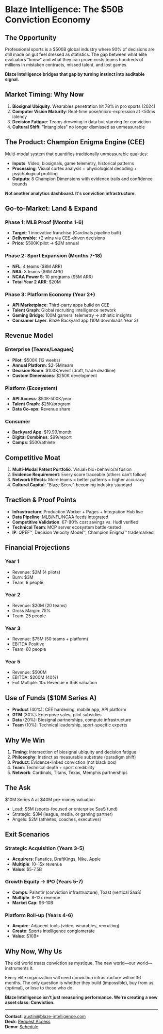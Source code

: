 # Blaze Intelligence: The $50B Conviction Economy

## The Opportunity

Professional sports is a $500B global industry where 90% of decisions are still made on gut feel dressed as statistics. The gap between what elite evaluators "know" and what they can prove costs teams hundreds of millions in mistaken contracts, missed talent, and lost games.

**Blaze Intelligence bridges that gap by turning instinct into auditable signal.**

## Market Timing: Why Now

1. **Biosignal Ubiquity**: Wearables penetration hit 78% in pro sports (2024)
2. **Computer Vision Maturity**: Real-time pose/micro-expression at <50ms latency
3. **Decision Fatigue**: Teams drowning in data but starving for conviction
4. **Cultural Shift**: "Intangibles" no longer dismissed as unmeasurable

## The Product: Champion Enigma Engine (CEE)

Multi-modal system that quantifies traditionally unmeasurable qualities:
- **Inputs**: Video, biosignals, game telemetry, historical patterns
- **Processing**: Visual cortex analysis + physiological decoding + psychological profiling
- **Outputs**: 8 Champion Dimensions with evidence trails and confidence bounds

**Not another analytics dashboard. It's conviction infrastructure.**

## Go-to-Market: Land & Expand

### Phase 1: MLB Proof (Months 1-6)
- **Target**: 1 innovative franchise (Cardinals pipeline built)
- **Deliverable**: +2 wins via CEE-driven decisions
- **Price**: $500K pilot → $2M annual

### Phase 2: Sport Expansion (Months 7-18)
- **NFL**: 4 teams ($8M ARR)
- **NBA**: 3 teams ($6M ARR)  
- **NCAA Power 5**: 10 programs ($5M ARR)
- **Total Year 2 ARR**: $20M

### Phase 3: Platform Economy (Year 2+)
- **API Marketplace**: Third-party apps build on CEE
- **Talent Graph**: Global recruiting intelligence network
- **Gaming Bridge**: 100M gamers' telemetry → athletic insights
- **Consumer Layer**: Blaze Backyard app (10M downloads Year 3)

## Revenue Model

### Enterprise (Teams/Leagues)
- **Pilot**: $500K (12 weeks)
- **Annual Platform**: $2-5M/team
- **Decision Room**: $100K/event (draft, trade deadline)
- **Custom Dimensions**: $250K development

### Platform (Ecosystem)
- **API Access**: $50K-500K/year
- **Talent Graph**: $25K/program
- **Data Co-ops**: Revenue share

### Consumer
- **Backyard App**: $19.99/month
- **Digital Combines**: $99/report
- **Camps**: $500/athlete

## Competitive Moat

1. **Multi-Modal Patent Portfolio**: Visual+bio+behavioral fusion
2. **Evidence Requirement**: Every score traceable (others can't follow)
3. **Network Effects**: More teams = better patterns = higher accuracy
4. **Cultural Capital**: "Blaze Score" becoming industry standard

## Traction & Proof Points

- **Infrastructure**: Production Worker + Pages + Integration Hub live
- **Data Pipeline**: MLB/NFL/NCAA feeds integrated
- **Competitive Validation**: 67-80% cost savings vs. Hudl verified
- **Technical Team**: MCP server ecosystem battle-tested
- **IP**: QPEF™, Decision Velocity Model™, Champion Enigma™ trademarked

## Financial Projections

### Year 1
- Revenue: $2M (4 pilots)
- Burn: $3M
- Team: 8 people

### Year 2
- Revenue: $20M (20 teams)
- Gross Margin: 75%
- Team: 25 people

### Year 3
- Revenue: $75M (50 teams + platform)
- EBITDA Positive
- Team: 60 people

### Year 5
- Revenue: $500M
- EBITDA: $200M (40%)
- Exit Multiple: 10x Revenue = $5B valuation

## Use of Funds ($10M Series A)

- **Product** (40%): CEE hardening, mobile app, API platform
- **GTM** (30%): Enterprise sales, pilot subsidies
- **Data** (20%): Biosignal partnerships, compute infrastructure
- **Team** (10%): Technical leadership, sport-specific experts

## Why We Win

1. **Timing**: Intersection of biosignal ubiquity and decision fatigue
2. **Philosophy**: Instinct as measurable substrate (paradigm shift)
3. **Product**: Evidence-linked conviction (not black box)
4. **Team**: Technical depth + sport credibility
5. **Network**: Cardinals, Titans, Texas, Memphis partnerships

## The Ask

$10M Series A at $40M pre-money valuation
- Lead: $5M (sports-focused or enterprise SaaS fund)
- Strategic: $3M (league, media, or gaming partner)
- Angels: $2M (athletes, coaches, executives)

## Exit Scenarios

### Strategic Acquisition (Years 3-5)
- **Acquirers**: Fanatics, DraftKings, Nike, Apple
- **Multiple**: 10-15x revenue
- **Value**: $5-7.5B

### Growth Equity → IPO (Years 5-7)
- **Comps**: Palantir (conviction infrastructure), Toast (vertical SaaS)
- **Multiple**: 8-12x revenue
- **Market Cap**: $6-10B

### Platform Roll-up (Years 4-6)
- **Acquire**: Adjacent tools (video, wearables, recruiting)
- **Create**: Sports intelligence conglomerate
- **Value**: $10B+

## Why Now, Why Us

The old world treats conviction as mystique. The new world—our world—instruments it.

Every elite organization will need conviction infrastructure within 36 months. The only question is whether they build (impossible), buy from us (optimal), or lose to those who do.

**Blaze Intelligence isn't just measuring performance. We're creating a new asset class: Conviction.**

---

**Contact**: austin@blaze-intelligence.com  
**Deck**: [Request Access](https://blaze-intelligence.com/investors)  
**Demo**: [Schedule](https://calendly.com/blaze-intelligence)